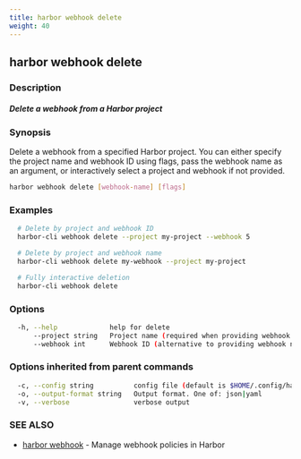 ```yaml
---
title: harbor webhook delete
weight: 40
---
```

## harbor webhook delete

### Description

##### Delete a webhook from a Harbor project

### Synopsis

Delete a webhook from a specified Harbor project.
You can either specify the project name and webhook ID using flags,
pass the webhook name as an argument,
or interactively select a project and webhook if not provided.

```sh
harbor webhook delete [webhook-name] [flags]
```

### Examples

```sh
  # Delete by project and webhook ID
  harbor-cli webhook delete --project my-project --webhook 5

  # Delete by project and webhook name
  harbor-cli webhook delete my-webhook --project my-project

  # Fully interactive deletion
  harbor-cli webhook delete
```

### Options

```sh
  -h, --help             help for delete
      --project string   Project name (required when providing webhook ID or name)
      --webhook int      Webhook ID (alternative to providing webhook name as argument) (default -1)
```

### Options inherited from parent commands

```sh
  -c, --config string          config file (default is $HOME/.config/harbor-cli/config.yaml)
  -o, --output-format string   Output format. One of: json|yaml
  -v, --verbose                verbose output
```

### SEE ALSO

* [harbor webhook](harbor-webhook.md)	 - Manage webhook policies in Harbor

